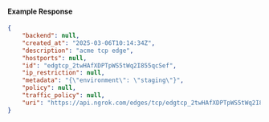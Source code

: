 <!-- Code generated for API Clients. DO NOT EDIT. -->

#### Example Response

```json
{
	"backend": null,
	"created_at": "2025-03-06T10:14:34Z",
	"description": "acme tcp edge",
	"hostports": null,
	"id": "edgtcp_2twHAfXDPTpWS5tWq2I855qcSef",
	"ip_restriction": null,
	"metadata": "{\"environment\": \"staging\"}",
	"policy": null,
	"traffic_policy": null,
	"uri": "https://api.ngrok.com/edges/tcp/edgtcp_2twHAfXDPTpWS5tWq2I855qcSef"
}
```
